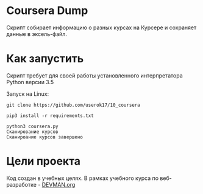# Coursera Dump

Скрипт собирает информацию о разных курсах на Курсере и сохраняет данные в эксель-файл.

# Как запустить

Скрипт требует для своей работы установленного интерпретатора Python версии 3.5

Запуск на Linux:

```#!bash
git clone https://github.com/userok17/10_coursera

pip3 install -r requirements.txt

python3 coursera.py 
Сканирование курсов
Сканироание курсов завершено

```

# Цели проекта

Код создан в учебных целях. В рамках учебного курса по веб-разработке - [DEVMAN.org](https://devman.org)


